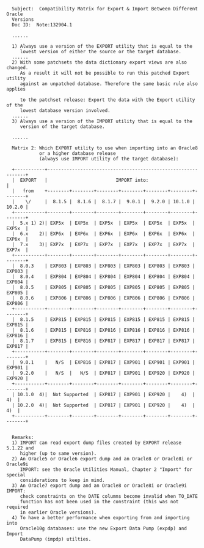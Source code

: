 

    
      Subject:  Compatibility Matrix for Export & Import Between Different Oracle
      Versions 
      Doc ID:  Note:132904.1 
    
      ......
    
      1) Always use a version of the EXPORT utility that is equal to the
         lowest version of either the source or the target database.
      ......
      2) With some patchsets the data dictionary export views are also changed.
         As a result it will not be possible to run this patched Export utility
         against an unpatched database. Therefore the same basic rule also applies
      
         to the patchset release: Export the data with the Export utility of the 
         lowest database version involved.
      ......
      3) Always use a version of the IMPORT utility that is equal to the
         version of the target database.
      
      ......
      
      Matrix 2: Which EXPORT utility to use when importing into an Oracle8 
                or a higher database release
                (always use IMPORT utility of the target database):
    
      +-----------+--------------------------------------------------------------+
      |  EXPORT   |                         IMPORT into:                         |
      |   from    +--------+--------+--------+--------+--------+--------+--------+
      |    \/     |  8.1.5 |  8.1.6 |  8.1.7 |  9.0.1 |  9.2.0 | 10.1.0 | 10.2.0 |
      +-----------+--------+--------+--------+--------+--------+--------+--------+
      |  5.x 1) 2)| EXP5x  | EXP5x  | EXP5x  | EXP5x  | EXP5x  | EXP5x  | EXP5x  |
      |  6.x    2)| EXP6x  | EXP6x  | EXP6x  | EXP6x  | EXP6x  | EXP6x  | EXP6x  |
      |  7.x    3)| EXP7x  | EXP7x  | EXP7x  | EXP7x  | EXP7x  | EXP7x  | EXP7x  |
      +-----------+--------+--------+--------+--------+--------+--------+--------+
      |  8.0.3    | EXP803 | EXP803 | EXP803 | EXP803 | EXP803 | EXP803 | EXP803 |
      |  8.0.4    | EXP804 | EXP804 | EXP804 | EXP804 | EXP804 | EXP804 | EXP804 |
      |  8.0.5    | EXP805 | EXP805 | EXP805 | EXP805 | EXP805 | EXP805 | EXP805 |
      |  8.0.6    | EXP806 | EXP806 | EXP806 | EXP806 | EXP806 | EXP806 | EXP806 |
      +-----------+--------+--------+--------+--------+--------+--------+--------+
      |  8.1.5    | EXP815 | EXP815 | EXP815 | EXP815 | EXP815 | EXP815 | EXP815 |
      |  8.1.6    | EXP815 | EXP816 | EXP816 | EXP816 | EXP816 | EXP816 | EXP816 |
      |  8.1.7    | EXP815 | EXP816 | EXP817 | EXP817 | EXP817 | EXP817 | EXP817 |
      +-----------+--------+--------+--------+--------+--------+--------+--------+
      |  9.0.1    |   N/S  | EXP816 | EXP817 | EXP901 | EXP901 | EXP901 | EXP901 |
      |  9.2.0    |   N/S  |   N/S  | EXP817 | EXP901 | EXP920 | EXP920 | EXP920 |
      +-----------+--------+--------+--------+--------+--------+--------+--------+
      | 10.1.0  4)|  Not Supported  | EXP817 | EXP901 | EXP920 |    4)  |    4)  |
      | 10.2.0  4)|  Not Supported  | EXP817 | EXP901 | EXP920 |    4)  |    4)  |
      +-----------+--------+--------+--------+--------+--------+--------+--------+
    
      
      Remarks:
      1) IMPORT can read export dump files created by EXPORT release 5.1.22 and 
         higher (up to same version).
      2) An Oracle5 or Oracle6 export dump and an Oracle8 or Oracle8i or Oracle9i
         IMPORT: see the Oracle Utilities Manual, Chapter 2 "Import" for special 
         considerations to keep in mind.
      3) An Oracle7 export dump and an Oracle8 or Oracle8i or Oracle9i IMPORT: 
         check constraints on the DATE columns become invalid when TO_DATE 
         function has not been used in the constraint (this was not required 
         in earlier Oracle versions).
      4) To have a better performance when exporting from and importing into
         Oracle10g databases: use the new Export Data Pump (expdp) and Import 
         DataPump (impdp) utilties.
    
  



